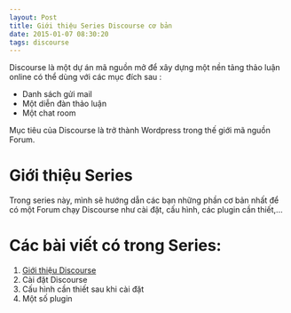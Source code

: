 ```yaml
---
layout: Post
title: Giới thiệu Series Discourse cơ bản
date: 2015-01-07 08:30:20
tags: discourse
---
```


Discourse là một dự án mã nguồn mở để xây dựng một nền tảng thảo luận online có thể dùng với các mục đích sau :

* Danh sách gửi mail
* Một diễn đàn thảo luận
* Một chat room

Mục tiêu của Discourse là trở thành Wordpress trong thế giới mã nguồn Forum.

# Giới thiệu Series

Trong series này, mình sẽ hướng dẫn các bạn những phần cơ bản nhất để có một Forum chạy Discourse như cài đặt, cấu hình, các plugin cần thiết,...

# Các bài viết có trong Series:

1. [Giới thiệu Discourse](/gioi-thieu-discourse/)
2. Cài đặt Discourse
3. Cấu hình cần thiết sau khi cài đặt
4. Một số plugin
